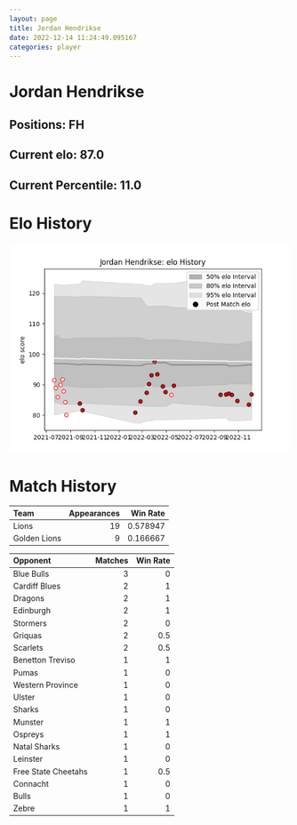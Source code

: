 ```yaml
---  
layout: page  
title: Jordan Hendrikse  
date: 2022-12-14 11:24:49.095167  
categories: player  
---
```

# Jordan Hendrikse

## Positions: FH

## Current elo: 87.0

## Current Percentile: 11.0

# Elo History


![elo history](history_JordanHendrikse.png)
# Match History


| Team         |   Appearances |   Win Rate |
|:-------------|--------------:|-----------:|
| Lions        |            19 |   0.578947 |
| Golden Lions |             9 |   0.166667 |

| Opponent            |   Matches |   Win Rate |
|:--------------------|----------:|-----------:|
| Blue Bulls          |         3 |        0   |
| Cardiff Blues       |         2 |        1   |
| Dragons             |         2 |        1   |
| Edinburgh           |         2 |        1   |
| Stormers            |         2 |        0   |
| Griquas             |         2 |        0.5 |
| Scarlets            |         2 |        0.5 |
| Benetton Treviso    |         1 |        1   |
| Pumas               |         1 |        0   |
| Western Province    |         1 |        0   |
| Ulster              |         1 |        0   |
| Sharks              |         1 |        0   |
| Munster             |         1 |        1   |
| Ospreys             |         1 |        1   |
| Natal Sharks        |         1 |        0   |
| Leinster            |         1 |        0   |
| Free State Cheetahs |         1 |        0.5 |
| Connacht            |         1 |        0   |
| Bulls               |         1 |        0   |
| Zebre               |         1 |        1   |